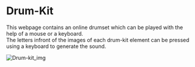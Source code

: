 # Drum-Kit
This webpage contains an online drumset which can be played with the help of a mouse or a keyboard. <br>
The letters infront of the images of each drum-kit element can be pressed using a keyboard to generate the sound.

![Drum-kit_img](https://user-images.githubusercontent.com/75977991/174495532-7aac4e7b-710a-4051-a7bb-e8dd431e63ee.JPG)

